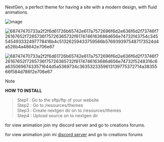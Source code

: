 NextGen, a perfect theme for having a site with a modern design, with fluid animations.

![image](https://github.com/YuketsuSh/nextgen/assets/145769608/558d5adb-c234-4d08-ba6b-3306561072a9)


![68747470733a2f2f6d61726b65742e617a7572696f6d2e636f6d2f73746f726167652f7265736f75726365732f6174746163686d656e74732f43754c345545493332497778416b4c51326259433759566b5769393975487173524d4a526b4a48642e706e67](https://github.com/YuketsuSh/nextgen/assets/145769608/f42047ec-82ab-41c3-8aae-dd38e4118a30)

![68747470733a2f2f6d61726b65742e617a7572696f6d2e636f6d2f73746f726167652f7265736f75726365732f6174746163686d656e74732f5248316c6a63506967433571644d5a5369734c3635323359613139775372714a3835566f584d786f2e706e67](https://github.com/YuketsuSh/nextgen/assets/145769608/9f6f1b6e-b2d8-447b-a778-d0dd4be1771a)

> [!NOTE]
**HOW TO INSTALL**

> Step1 : Go to the sftp/ftp of your website<br>
> Step2 : Go to <src>/resources/themes<br>
> Step3 : Create nextgen dir on to <src>/resources/themes<br>
> Step4 : Upload source on to nextgen dir<br>

for view animation join my discord server and go to creations forums.

for view animation join mi [discord server](https://discord.gg/quantiumflow) and go to creations forums
